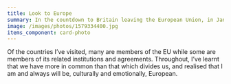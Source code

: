 ```yaml
---
title: Look to Europe
summary: In the countdown to Britain leaving the European Union, in January 2020 I shared 31 images from my travels around Europe.
image: /images/photos/1579334400.jpg
items_component: card-photo
---
```

Of the countries I’ve visited, many are members of the EU while some are members of its related institutions and agreements. Throughout, I’ve learnt that we have more in common than that which divides us, and realised that I am and always will be, culturally and emotionally, European.
